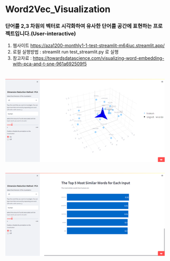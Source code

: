 # Word2Vec_Visualization 

###  단어를 2,3 차원의 벡터로 시각화하여 유사한 단어를 공간에 표현하는 프로젝트입니다.(User-interactive)

1. 웹사이트 https://aza1200-monthly1-1-test-streamlit-m64iuc.streamlit.app/
2. 로컬 실행방법 : streamlit run test_streamlit.py 로 실행
3. 참고자료 : https://towardsdatascience.com/visualizing-word-embedding-with-pca-and-t-sne-961a692509f5

<h1 align='center'>
<a><img src="./images/image_2.png" width=600></a>

<a><img src="./images/image_1.png" width=600></a>
</h1>
